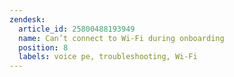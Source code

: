 ```yaml
---
zendesk:
  article_id: 25800488193949
  name: Can’t connect to Wi-Fi during onboarding
  position: 8
  labels: voice pe, troubleshooting, Wi-Fi
---
```


